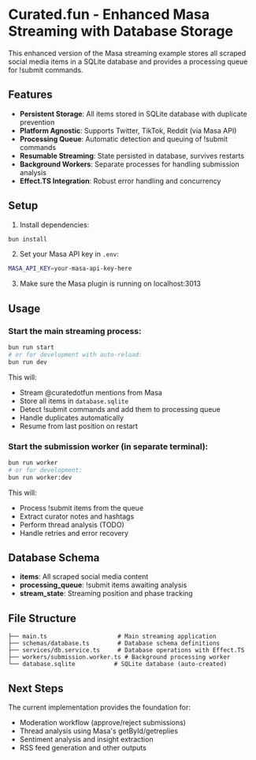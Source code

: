 # Curated.fun - Enhanced Masa Streaming with Database Storage

This enhanced version of the Masa streaming example stores all scraped social media items in a SQLite database and provides a processing queue for !submit commands.

## Features

- **Persistent Storage**: All items stored in SQLite database with duplicate prevention
- **Platform Agnostic**: Supports Twitter, TikTok, Reddit (via Masa API)
- **Processing Queue**: Automatic detection and queuing of !submit commands
- **Resumable Streaming**: State persisted in database, survives restarts
- **Background Workers**: Separate processes for handling submission analysis
- **Effect.TS Integration**: Robust error handling and concurrency

## Setup

1. Install dependencies:
```bash
bun install
```

2. Set your Masa API key in `.env`:
```bash
MASA_API_KEY=your-masa-api-key-here
```

3. Make sure the Masa plugin is running on localhost:3013

## Usage

### Start the main streaming process:
```bash
bun run start
# or for development with auto-reload:
bun run dev
```

This will:
- Stream @curatedotfun mentions from Masa
- Store all items in `database.sqlite`
- Detect !submit commands and add them to processing queue
- Handle duplicates automatically
- Resume from last position on restart

### Start the submission worker (in separate terminal):
```bash
bun run worker
# or for development:
bun run worker:dev
```

This will:
- Process !submit items from the queue
- Extract curator notes and hashtags
- Perform thread analysis (TODO)
- Handle retries and error recovery

## Database Schema

- **items**: All scraped social media content
- **processing_queue**: !submit items awaiting analysis
- **stream_state**: Streaming position and phase tracking

## File Structure

```
├── main.ts                    # Main streaming application
├── schemas/database.ts        # Database schema definitions
├── services/db.service.ts     # Database operations with Effect.TS
├── workers/submission.worker.ts # Background processing worker
└── database.sqlite           # SQLite database (auto-created)
```

## Next Steps

The current implementation provides the foundation for:
- Moderation workflow (approve/reject submissions)
- Thread analysis using Masa's getById/getreplies
- Sentiment analysis and insight extraction
- RSS feed generation and other outputs
